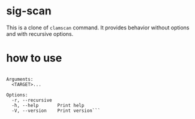 # sig-scan
This is a clone of `clamscan` command.
It provides behavior without options and with recursive options.

# how to use
```Usage: sig-scan [OPTIONS] <TARGET>...

Arguments:
  <TARGET>...

Options:
  -r, --recursive
  -h, --help       Print help
  -V, --version    Print version```